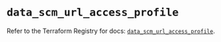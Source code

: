 # `data_scm_url_access_profile`

Refer to the Terraform Registry for docs: [`data_scm_url_access_profile`](https://registry.terraform.io/providers/paloaltonetworks/scm/1.0.2/docs/data-sources/url_access_profile).

